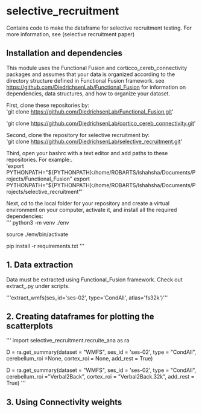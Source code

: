# selective_recruitment

Contains code to make the dataframe for selective recruitment testing.
For more information, see (selective recruitment paper)

## Installation and dependencies
This module uses the Functional Fusion and corticco_cereb_connectivity packages and assumes that your data is organized according to the directory structure defined in Functional Fusion framework.
see https://github.com/DiedrichsenLab/Functional_Fusion for information on dependencies, data structures, and how to organize your dataset.

First, clone these repositories by:<br>
'git clone https://github.com/DiedrichsenLab/Functional_Fusion.git'

'git clone https://github.com/DiedrichsenLab/cortico_cereb_connectivity.git'

Second, clone the repository for selective recruitment by: <br>
'git clone https://github.com/DiedrichsenLab/selective_recruitment.git'

Third, open your bashrc with a text editor and add paths to these repositories. For example:.<br>
'export PYTHONPATH="${PYTHONPATH}:/home/ROBARTS/lshahsha/Documents/Projects/Functional_Fusion"
export PYTHONPATH="${PYTHONPATH}:/home/ROBARTS/lshahsha/Documents/Projects/selective_recruitment"'

Next, cd to the local folder for your repository and create a virtual environment on your computer, activate it, and install all the required dependencies: <br>
'''
python3 -m venv ./env

source ./env/bin/activate

pip install -r requirements.txt
'''
## 1. Data extraction
Data must be extracted using Functional_Fusion framework. 
Check out extract_<dataset>.py under scripts.

'''extract_wmfs(ses_id='ses-02', type='CondAll', atlas='fs32k')'''
## 2. Creating dataframes for plotting the scatterplots

'''
import selective_recruitment.recruite_ana as ra

D = ra.get_summary(dataset = "WMFS", 
                ses_id = 'ses-02', 
                type = "CondAll", 
                cerebellum_roi =None, 
                cortex_roi = None,
                add_rest = True)

D = ra.get_summary(dataset = "WMFS", 
                ses_id = 'ses-02', 
                type = "CondAll", 
                cerebellum_roi ="Verbal2Back", 
                cortex_roi = "Verbal2Back.32k",
                add_rest = True)
'''

## 3. Using Connectivity weights

##

